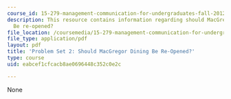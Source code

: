 ```yaml
---
course_id: 15-279-management-communication-for-undergraduates-fall-2012
description: This resource contains information regarding should MacGregor dining
  Be re-opened?
file_location: /coursemedia/15-279-management-communication-for-undergraduates-fall-2012/eabcef1cfcacb8ae0696448c352c0e2c_MIT15_279F12_pset2.pdf
file_type: application/pdf
layout: pdf
title: 'Problem Set 2: Should MacGregor Dining Be Re-Opened?'
type: course
uid: eabcef1cfcacb8ae0696448c352c0e2c

---
```

None